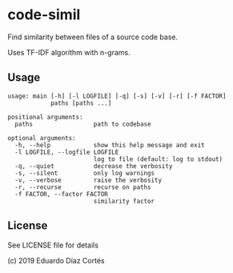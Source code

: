 # code-simil

Find similarity between files of a source code base.

Uses TF-IDF algorithm with n-grams.

## Usage

    usage: main [-h] [-l LOGFILE] [-q] [-s] [-v] [-r] [-f FACTOR]
                paths [paths ...]
    
    positional arguments:
      paths                 path to codebase
    
    optional arguments:
      -h, --help            show this help message and exit
      -l LOGFILE, --logfile LOGFILE
                            log to file (default: log to stdout)
      -q, --quiet           decrease the verbosity
      -s, --silent          only log warnings
      -v, --verbose         raise the verbosity
      -r, --recurse         recurse on paths
      -f FACTOR, --factor FACTOR
                            similarity factor
                            
                            
                            
## License

See LICENSE file for details

(c) 2019 Eduardo Díaz Cortés